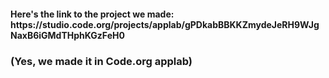 <h4>Here's the link to the project we made: https://studio.code.org/projects/applab/gPDkabBBKKZmydeJeRH9WJgNaxB6iGMdTHphKGzFeH0</h4>
<h3>(Yes, we made it in Code.org applab)</h3>
